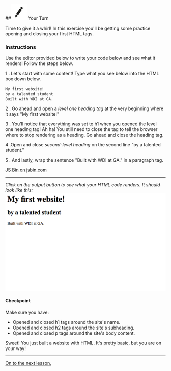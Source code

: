 
##![Your Turn](../assets/exercise.png) Your Turn

Time to give it a whirl! In this exercise you'll be getting some practice opening and closing your first HTML tags.

### Instructions

Use the editor provided below to write your code below and see what it renders! Follow the steps below.

1 . Let's start with some content! Type what you see below into the HTML box down below.

```
My first website!
by a talented student
Built with WDI at GA.
```

2 .  Go ahead and open a *level one heading tag* at the very beginning where it says "My first website!"

3 . You'll notice that everything was set to h1 when you opened the level one heading tag! Ah ha! You still need to close the tag to tell the browser where to stop rendering as a heading. Go ahead and close the heading tag.

4 .Open and close *second-level heading* on the second line "by a talented student."

5 . And lastly, wrap the sentence "Built with WDI at GA." in a paragraph tag.

<a class="jsbin-embed" href="http://jsbin.com/zevojec/embed?html&height=600px">JS Bin on jsbin.com</a><script src="http://static.jsbin.com/js/embed.min.js?3.35.11"></script>

---

*Click on the output button to see what your HTML code renders. It should look like this:*
![](../assets/elkwebdesign/tags.png)
#### Checkpoint

Make sure you have:
- Opened and closed h1 tags around the site's name.
- Opened and closed h2 tags around the site's subheading.
- Opened and closed p tags around the site's body content.


Sweet! You just built a website with HTML. It's pretty basic, but you are on your way!

----
[On to the next lesson.](06_lesson.md)
